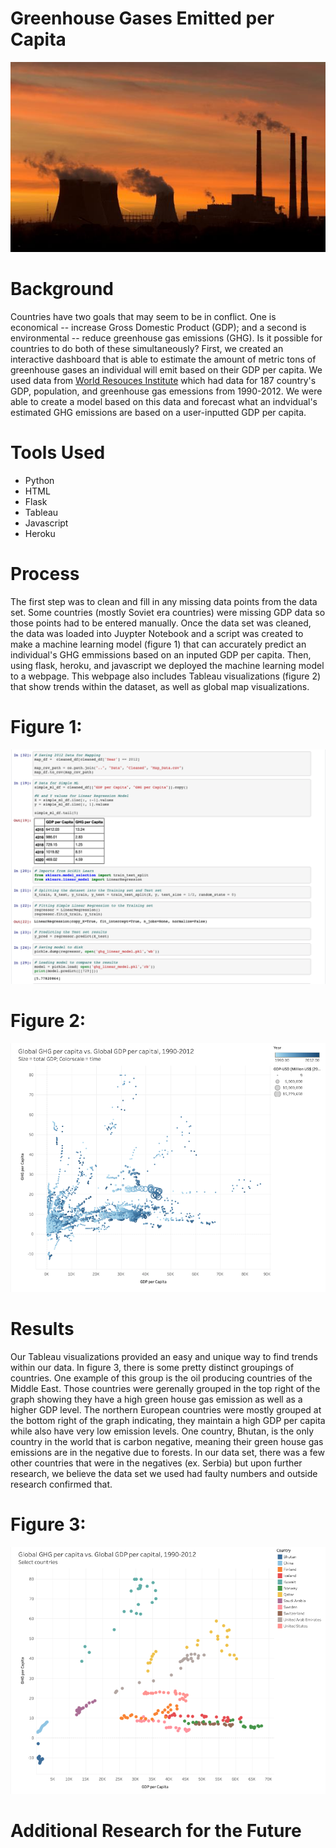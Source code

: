 # Greenhouse Gases Emitted per Capita
<p align="center">
 <img src="images/emissions.jpg">
</p>

# Background

Countries have two goals that may seem to be in conflict. One is economical -- increase Gross Domestic Product (GDP); and a second is environmental -- reduce greenhouse gas emissions (GHG). Is it possible for countries to do both of these simultaneously? First, we created an interactive dashboard that is able to estimate the amount of metric tons of greenhouse gases an individual will emit based on their GDP per capita. We used data from [World Resouces Institute](https://datasets.wri.org/dataset/cait-country) which had data for 187 country's GDP, population, and greenhouse gas emessions from 1990-2012. We were able to create a model based on this data and forecast what an indvidual's estimated GHG emissions are based on a user-inputted GDP per capita. 

# Tools Used
* Python
* HTML
* Flask
* Tableau 
* Javascript
* Heroku

# Process
The first step was to clean and fill in any missing data points from the data set. Some countries (mostly Soviet era countries) were missing GDP data so those points had to be entered manually. Once the data set was cleaned, the data was loaded into Juypter Notebook and a script was created to make a machine learning model (figure 1) that can accurately predict an individual's GHG emmissions based on an inputed GDP per capita. Then, using flask, heroku, and javascript we deployed the machine learning model to a webpage. This webpage also includes Tableau visualizations (figure 2) that show trends within the dataset, as well as global map visualizations. 

# Figure 1:
<p align="center">
 <img src="images/machine.png">
</p>

# Figure 2: 
<p align="center">
 <img src="images/tableau.png">
</p>

# Results
Our Tableau visualizations provided an easy and unique way to find trends within our data. In figure 3, there is some pretty distinct groupings of countries. One example of this group is the oil producing countries of the Middle East. Those countries were gerenally grouped in the top right of the graph showing they have a high green house gas emission as well as a higher GDP level. The northern European countries were mostly grouped at the bottom right of the graph indicating, they maintain a high GDP per capita while also have very low emission levels. One country, Bhutan, is the only country in the world that is carbon negative, meaning their green house gas emissions are in the negative due to forests. In our data set, there was a few other countries that were in the negatives (ex. Serbia) but upon further research, we believe the data set we used had faulty numbers and outside research confirmed that. 

# Figure 3: 
<p align="center">
 <img src="images/fig3.png">
</p>

# Additional Research for the Future 
